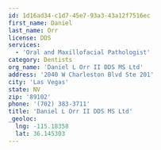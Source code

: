 ```yaml
---
id: 1d16ad34-c1d7-45e7-93a3-43a12f7516ec
first_name: Daniel
last_name: Orr
license: DDS
services:
  - 'Oral and Maxillofacial Pathologist'
category: Dentists
org_name: 'Daniel L Orr II DDS MS Ltd'
address: '2040 W Charleston Blvd Ste 201'
city: 'Las Vegas'
state: NV
zip: '89102'
phone: '(702) 383-3711'
title: 'Daniel L Orr II DDS MS Ltd'
_geoloc:
  lng: -115.18358
  lat: 36.145303
---
```

